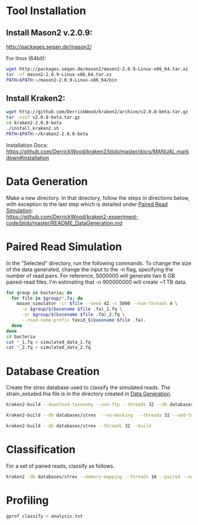 # Tool Installation
## Install Mason2 v.2.0.9:
http://packages.seqan.de/mason2/

For linux (64bit):
```bash
wget http://packages.seqan.de/mason2/mason2-2.0.9-Linux-x86_64.tar.xz
tar -xf mason2-2.0.9-Linux-x86_64.tar.xz
PATH=$PATH:~/mason2-2.0.9-Linux-x86_64/bin
```

## Install Kraken2:

```bash
wget http://github.com/DerrickWood/kraken2/archive/v2.0.8-beta.tar.gz
tar -xvzf v2.0.8-beta.tar.gz
cd kraken2-2.0.8-beta
./install_kraken2.sh .
PATH=$PATH:~/kraken2-2.0.8-beta
```

Installation Docs:
https://github.com/DerrickWood/kraken2/blob/master/docs/MANUAL.markdown#installation

# Data Generation
Make a new directory. In that directory, follow the steps in directions below, with exception to the last step which is detailed under [Paired Read Simulation](#Paired-Read-Simulation): <br />
https://github.com/DerrickWood/kraken2-experiment-code/blob/master/README_DataGeneration.md

# Paired Read Simulation
In the "Selected" directory, run the following commands. To change the size of the data generated, change the input to the -n flag, specifying the number of read pairs. For reference, 5000000 will generate two 6 GB paired-read files. I'm estimating that -n 900000000 will create ~1 TB data.  

```bash
for group in bacteria; do
  for file in $group/*.fa; do
    mason_simulator -ir $file --seed 42 -n 5000 --num-threads 4 \
      -o $group/$(basename $file .fa)_1.fq \
      -or $group/$(basename $file .fa)_2.fq \
      --read-name-prefix taxid_$(basename $file .fa).
  done
done
cd bacteria
cat *_1.fq > simulated_data_1.fq
cat *_2.fq > simulated_data_2.fq
```

# Database Creation
Create the strex database used to classify the simulated reads. The strain_exluded.fna file is in the directory created in [Data Generation](#Data-Generation). 
```bash
kraken2-build --download-taxonomy --use-ftp --threads 32 --db databases/strex
```
```bash
kraken2-build --db databases/strex  --no-masking  --threads 32 --add-to-library /datasets/kraken-public/krakenData/kraken2-experiment-code/strain_excluded.fna
```
```bash
kraken2-build --db databases/strex --threads 32 --build
```
# Classification
For a set of paired reads, classify as follows.
```bash
kraken2 -db databases/strex --memory-mapping --threads 16 --paired --output results.out simulated_data_1.fq simulated_data_2.fq
```
# Profiling
```bash
gprof classify > analysis.txt
 ```


